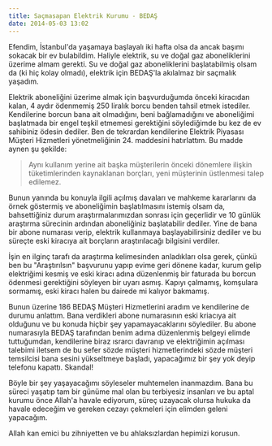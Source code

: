 ```yaml
---
title: Saçmasapan Elektrik Kurumu - BEDAŞ
date: 2014-05-03 13:02
---
```


Efendim, İstanbul'da yaşamaya başlayalı iki hafta olsa da ancak başımı sokacak bir ev bulabildim. Haliyle elektrik, su ve doğal gaz aboneliklerini üzerime almam gerekti. Su ve doğal gaz aboneliklerini başlatabilmiş olsam da (ki hiç kolay olmadı), elektrik için BEDAŞ'la akılalmaz bir saçmalık yaşadım.

<!--more-->
Elektrik aboneliğini üzerime almak için başvurduğumda önceki kiracıdan kalan, 4 aydır ödenmemiş 250 liralık borcu benden tahsil etmek istediler. Kendilerine borcun bana ait olmadığını, beni bağlamadığını ve aboneliğimi başlatmada bir engel teşkil etmemesi gerektiğini söylediğimde bu kez de ev sahibiniz ödesin dediler. Ben de tekrardan kendilerine Elektrik Piyasası Müşteri Hizmetleri yönetmeliğinin 24. maddesini hatırlattım. Bu madde aynen şu şekilde:

> Aynı kullanım yerine ait başka müşterilerin önceki dönemlere ilişkin tüketimlerinden kaynaklanan borçları, yeni müşterinin üstlenmesi talep edilemez.

Bunun yanında bu konuyla ilgili açılmış davaları ve mahkeme kararlarını da örnek göstermiş ve aboneliğimin başlatılmasını istemiş olsam da, bahsettiğiniz durum araştırmalarımızdan sonrası için geçerlidir ve 10 günlük araştırma sürecinin ardından aboneliğiniz başlatabilir dediler. Yine de bana bir abone numarası verip, elektrik kullanmaya başlayabilirsiniz dediler ve bu süreçte eski kiracıya ait borçların araştırılacağı bilgisini verdiler.

İşin en ilginç tarafı da araştırma kelimesinden anladıkları olsa gerek, çünkü ben bu "Araştırılsın" başvurunu yapıp evime geri dönene kadar, kurum gelip elektriğimi kesmiş ve eski kiracı adına düzenlenmiş bir faturada bu borcun ödenmesi gerektiğini söyleyen bir uyarı asmış. Kapıyı çalmamış, komşulara sormamış, eski kiracı halen bu dairede mi kalıyor bakmamış.

Bunun üzerine 186 BEDAŞ Müşteri Hizmetlerini aradım ve kendilerine de durumu anlattım. Bana verdikleri abone numarasının eski kriacıya ait olduğunu ve bu konuda hiçbir şey yapamayacaklarını söylediler. Bu abone numarasıyla BEDAŞ tarafından benim adıma düzenlenmiş belgeyi elimde tuttuğumdan, kendilerine biraz ısrarcı davranıp ve elektriğimin açılması talebimi iletsem de bu sefer sözde müşteri hizmetlerindeki sözde müşteri temsilcisi bana sesini yükseltmeye başladı, yapacağımız bir şey yok deyip telefonu kapattı.
Skandal!

Böyle bir şey yaşayacağımı söyleseler muhtemelen inanmazdım. Bana bu süreci yaşatıp tam bir günüme mal olan bu terbiyesiz insanları ve bu aptal kurumu önce Allah'a havale ediyorum, süreç uzayacak olursa hukuka da havale edeceğim ve gereken cezayı çekmeleri için elimden geleni yapacağım.

Allah kan emici bu zihniyetten ve bu ahlaksızlardan hepimizi korusun.